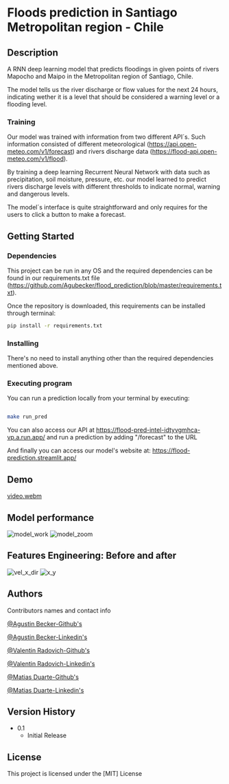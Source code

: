 # Floods prediction in Santiago Metropolitan region - Chile


## Description

A RNN deep learning model that predicts floodings in given points of rivers Mapocho and Maipo in the Metropolitan region of Santiago, Chile.

The model tells us the river discharge or flow values for the next 24 hours, indicating wether it is a level that should be considered a warning level or a flooding level.


### Training

Our model was trained with information from two different API´s. Such information consisted of different meteorological (https://api.open-meteo.com/v1/forecast) and rivers discharge data (https://flood-api.open-meteo.com/v1/flood).

By training a deep learning Recurrent Neural Network with data such as precipitation, soil moisture, pressure, etc. our model learned to predict rivers discharge levels with different thresholds to indicate normal, warning and dangerous levels.

The model´s interface is quite straightforward and only requires for the users to click a button to make a forecast.

## Getting Started

### Dependencies

This project can be run in any OS and the required dependencies can be found in our requirements.txt file (https://github.com/Agubecker/flood_prediction/blob/master/requirements.txt).

Once the repository is downloaded, this requirements can be installed through terminal:

```bash
pip install -r requirements.txt

```

### Installing

There's no need to install anything other than the required dependencies mentioned above.

### Executing program

You can run a prediction locally from your terminal by executing:

```bash

make run_pred

```
You can also access our API at https://flood-pred-intel-idtyvgmhca-vp.a.run.app/ and run a prediction by adding "/forecast" to the URL

And finally you can access our model's website at: https://flood-prediction.streamlit.app/

## Demo
[video.webm](https://github.com/Agubecker/flood_prediction/assets/86897297/50129c6d-89f7-43bb-8470-3b079e874f65)

## Model performance
![model_work](https://github.com/Agubecker/flood_prediction/assets/86897297/dd313967-ac91-4f24-b07e-6e538fd5e714)
![model_zoom](https://github.com/Agubecker/flood_prediction/assets/86897297/cef1d4e2-e153-4340-803c-ecde13789b76)

## Features Engineering: Before and after

![vel_x_dir](https://github.com/Agubecker/flood_prediction/assets/86897297/7092a359-3ae8-4c04-bc65-9f67e8aecb27)
![x_y](https://github.com/Agubecker/flood_prediction/assets/86897297/5362322e-3bf0-4622-a7bc-15af9bd08a49)





## Authors

Contributors names and contact info

[@Agustin Becker-Github's](https://github.com/Agubecker)

[@Agustin Becker-Linkedin's](https://www.linkedin.com/in/agust%C3%ADn-becker-queirolo-313733104/)

[@Valentin Radovich-Github's](https://github.com/Valenradovich)

[@Valentin Radovich-Linkedin's](https://www.linkedin.com/in/valentin-fernandez-radovich/)

[@Matias Duarte-Github's](https://github.com/matiasduarte86)

[@Matias Duarte-Linkedin's](https://www.linkedin.com/in/matias-martin-duarte86/)

## Version History

* 0.1
    * Initial Release

## License

This project is licensed under the [MIT] License
